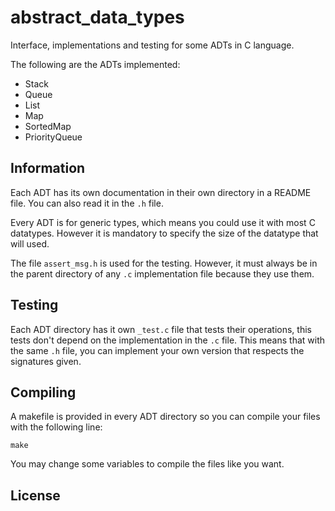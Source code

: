 # abstract_data_types

Interface, implementations and testing for some ADTs in C language.

The following are the ADTs implemented:

* Stack
* Queue
* List
* Map
* SortedMap
* PriorityQueue

## Information

Each ADT has its own documentation in their own directory in a README file. You can also read it in the
`.h` file.

Every ADT is for generic types, which means you could use it with most C datatypes. However it is mandatory to specify the size of the datatype that will used.

The file `assert_msg.h` is used for the testing. However, it must always be in the parent directory of any `.c` implementation file because they use them.

## Testing

Each ADT directory has it own `_test.c` file that tests their operations, this tests don't depend on the implementation in the `.c` file. This means that with the same `.h` file, you can implement your own version that respects the signatures given.

## Compiling

A makefile is provided in every ADT directory so you can compile your files with the following line:

    make

You may change some variables to compile the files like you want.

## License
